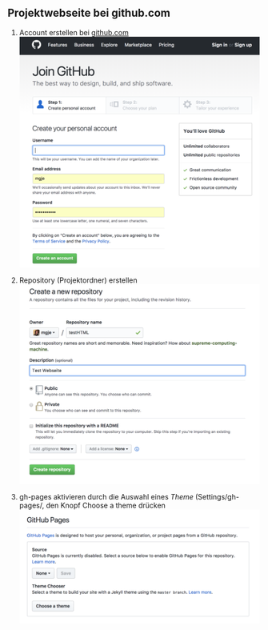 ## Projektwebseite bei github.com

1. Account erstellen bei [github.com](https://gihub.com)
![](images/account.png)

1. Repository (Projektordner) erstellen
![](images/make_repository.png)

1. gh-pages aktivieren durch die Auswahl eines *Theme* (Settings/gh-pages/, den Knopf Choose a theme drücken
![](images/choose_a_theme.png)
